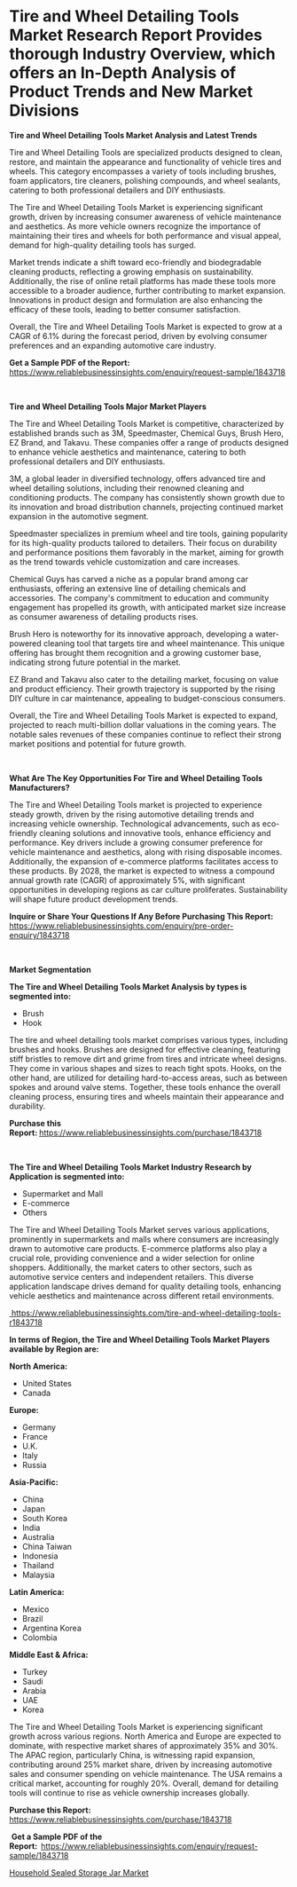 <p><h1>Tire and Wheel Detailing Tools Market Research Report Provides thorough Industry Overview, which offers an In-Depth Analysis of Product Trends and New Market Divisions</h1></p><p><strong>Tire and Wheel Detailing Tools Market Analysis and Latest Trends</strong></p>
<p><p>Tire and Wheel Detailing Tools are specialized products designed to clean, restore, and maintain the appearance and functionality of vehicle tires and wheels. This category encompasses a variety of tools including brushes, foam applicators, tire cleaners, polishing compounds, and wheel sealants, catering to both professional detailers and DIY enthusiasts.</p><p>The Tire and Wheel Detailing Tools Market is experiencing significant growth, driven by increasing consumer awareness of vehicle maintenance and aesthetics. As more vehicle owners recognize the importance of maintaining their tires and wheels for both performance and visual appeal, demand for high-quality detailing tools has surged.</p><p>Market trends indicate a shift toward eco-friendly and biodegradable cleaning products, reflecting a growing emphasis on sustainability. Additionally, the rise of online retail platforms has made these tools more accessible to a broader audience, further contributing to market expansion. Innovations in product design and formulation are also enhancing the efficacy of these tools, leading to better consumer satisfaction.</p><p>Overall, the Tire and Wheel Detailing Tools Market is expected to grow at a CAGR of 6.1% during the forecast period, driven by evolving consumer preferences and an expanding automotive care industry.</p></p>
<p><strong>Get a Sample PDF of the Report:&nbsp;</strong> <a href="https://www.reliablebusinessinsights.com/enquiry/request-sample/1843718?utm_campaign=2209&utm_medium=2&utm_source=Github&utm_content=ia&utm_term=10022025&utm_id=tire-and-wheel-detailing-tools">https://www.reliablebusinessinsights.com/enquiry/request-sample/1843718</a></p>
<p>&nbsp;</p>
<p><strong>Tire and Wheel Detailing Tools Major Market Players</strong></p>
<p><p>The Tire and Wheel Detailing Tools Market is competitive, characterized by established brands such as 3M, Speedmaster, Chemical Guys, Brush Hero, EZ Brand, and Takavu. These companies offer a range of products designed to enhance vehicle aesthetics and maintenance, catering to both professional detailers and DIY enthusiasts.</p><p>3M, a global leader in diversified technology, offers advanced tire and wheel detailing solutions, including their renowned cleaning and conditioning products. The company has consistently shown growth due to its innovation and broad distribution channels, projecting continued market expansion in the automotive segment.</p><p>Speedmaster specializes in premium wheel and tire tools, gaining popularity for its high-quality products tailored to detailers. Their focus on durability and performance positions them favorably in the market, aiming for growth as the trend towards vehicle customization and care increases.</p><p>Chemical Guys has carved a niche as a popular brand among car enthusiasts, offering an extensive line of detailing chemicals and accessories. The company's commitment to education and community engagement has propelled its growth, with anticipated market size increase as consumer awareness of detailing products rises.</p><p>Brush Hero is noteworthy for its innovative approach, developing a water-powered cleaning tool that targets tire and wheel maintenance. This unique offering has brought them recognition and a growing customer base, indicating strong future potential in the market.</p><p>EZ Brand and Takavu also cater to the detailing market, focusing on value and product efficiency. Their growth trajectory is supported by the rising DIY culture in car maintenance, appealing to budget-conscious consumers.</p><p>Overall, the Tire and Wheel Detailing Tools Market is expected to expand, projected to reach multi-billion dollar valuations in the coming years. The notable sales revenues of these companies continue to reflect their strong market positions and potential for future growth.</p></p>
<p>&nbsp;</p>
<p><strong>What Are The Key Opportunities For Tire and Wheel Detailing Tools Manufacturers?</strong></p>
<p><p>The Tire and Wheel Detailing Tools market is projected to experience steady growth, driven by the rising automotive detailing trends and increasing vehicle ownership. Technological advancements, such as eco-friendly cleaning solutions and innovative tools, enhance efficiency and performance. Key drivers include a growing consumer preference for vehicle maintenance and aesthetics, along with rising disposable incomes. Additionally, the expansion of e-commerce platforms facilitates access to these products. By 2028, the market is expected to witness a compound annual growth rate (CAGR) of approximately 5%, with significant opportunities in developing regions as car culture proliferates. Sustainability will shape future product development trends.</p></p>
<p><strong>Inquire or Share Your Questions If Any Before Purchasing This Report:</strong> <a href="https://www.reliablebusinessinsights.com/enquiry/pre-order-enquiry/1843718?utm_campaign=2209&utm_medium=2&utm_source=Github&utm_content=ia&utm_term=10022025&utm_id=tire-and-wheel-detailing-tools">https://www.reliablebusinessinsights.com/enquiry/pre-order-enquiry/1843718</a></p>
<p>&nbsp;</p>
<p><strong>Market Segmentation</strong></p>
<p><strong>The Tire and Wheel Detailing Tools Market Analysis by types is segmented into:</strong></p>
<p><ul><li>Brush</li><li>Hook</li></ul></p>
<p><p>The tire and wheel detailing tools market comprises various types, including brushes and hooks. Brushes are designed for effective cleaning, featuring stiff bristles to remove dirt and grime from tires and intricate wheel designs. They come in various shapes and sizes to reach tight spots. Hooks, on the other hand, are utilized for detailing hard-to-access areas, such as between spokes and around valve stems. Together, these tools enhance the overall cleaning process, ensuring tires and wheels maintain their appearance and durability.</p></p>
<p><strong>Purchase this Report:&nbsp;</strong><a href="https://www.reliablebusinessinsights.com/purchase/1843718?utm_campaign=2209&utm_medium=2&utm_source=Github&utm_content=ia&utm_term=10022025&utm_id=tire-and-wheel-detailing-tools">https://www.reliablebusinessinsights.com/purchase/1843718</a></p>
<p>&nbsp;</p>
<p><strong>The Tire and Wheel Detailing Tools Market Industry Research by Application is segmented into:</strong></p>
<p><ul><li>Supermarket and Mall</li><li>E-commerce</li><li>Others</li></ul></p>
<p><p>The Tire and Wheel Detailing Tools Market serves various applications, prominently in supermarkets and malls where consumers are increasingly drawn to automotive care products. E-commerce platforms also play a crucial role, providing convenience and a wider selection for online shoppers. Additionally, the market caters to other sectors, such as automotive service centers and independent retailers. This diverse application landscape drives demand for quality detailing tools, enhancing vehicle aesthetics and maintenance across different retail environments.</p></p>
<p><a href="https://www.reliablebusinessinsights.com/tire-and-wheel-detailing-tools-r1843718?utm_campaign=2209&utm_medium=2&utm_source=Github&utm_content=ia&utm_term=10022025&utm_id=tire-and-wheel-detailing-tools">&nbsp;https://www.reliablebusinessinsights.com/tire-and-wheel-detailing-tools-r1843718</a></p>
<p><strong>In terms of Region, the Tire and Wheel Detailing Tools Market Players available by Region are:</strong></p>
<p>
    <p> <strong> North America: </strong>
        <ul>
            <li>United States</li>
            <li>Canada</li>
        </ul>
        </p> 
    <p> <strong> Europe: </strong>
        <ul>
            <li>Germany</li>
            <li>France</li>
            <li>U.K.</li>
            <li>Italy</li>
            <li>Russia</li>
        </ul>
        </p> 
    <p> <strong> Asia-Pacific: </strong>
        <ul>
            <li>China</li>
            <li>Japan</li>
            <li>South Korea</li>
            <li>India</li>
            <li>Australia</li>
            <li>China Taiwan</li>
            <li>Indonesia</li>
            <li>Thailand</li>
            <li>Malaysia</li>
        </ul>
        </p> 
    <p> <strong> Latin America: </strong>
        <ul>
            <li>Mexico</li>
            <li>Brazil</li>
            <li>Argentina Korea</li>
            <li>Colombia</li>
        </ul>
        </p> 
    <p> <strong> Middle East & Africa: </strong>
        <ul>
            <li>Turkey</li>
            <li>Saudi</li>
            <li>Arabia</li>
            <li>UAE</li>
            <li>Korea</li>
        </ul>
    </p>
    </p>
<p><p>The Tire and Wheel Detailing Tools Market is experiencing significant growth across various regions. North America and Europe are expected to dominate, with respective market shares of approximately 35% and 30%. The APAC region, particularly China, is witnessing rapid expansion, contributing around 25% market share, driven by increasing automotive sales and consumer spending on vehicle maintenance. The USA remains a critical market, accounting for roughly 20%. Overall, demand for detailing tools will continue to rise as vehicle ownership increases globally.</p></p>
<p><strong>Purchase this Report: </strong><a href="https://www.reliablebusinessinsights.com/purchase/1843718?utm_campaign=2209&utm_medium=2&utm_source=Github&utm_content=ia&utm_term=10022025&utm_id=tire-and-wheel-detailing-tools">https://www.reliablebusinessinsights.com/purchase/1843718</a></p>
<p>&nbsp;<strong>Get a Sample PDF of the Report:&nbsp;&nbsp;</strong><a href="https://www.reliablebusinessinsights.com/enquiry/request-sample/1843718?utm_campaign=2209&utm_medium=2&utm_source=Github&utm_content=ia&utm_term=10022025&utm_id=tire-and-wheel-detailing-tools">https://www.reliablebusinessinsights.com/enquiry/request-sample/1843718</a></p>
<p><strong></strong></p>
<p><p><a href="https://github.com/kbollin866/Market-Research-Report-List-1/blob/main/household-sealed-storage-jar-market.md?utm_campaign=2209&utm_medium=2&utm_source=Github&utm_content=ia&utm_term=10022025&utm_id=tire-and-wheel-detailing-tools">Household Sealed Storage Jar Market</a></p></p>